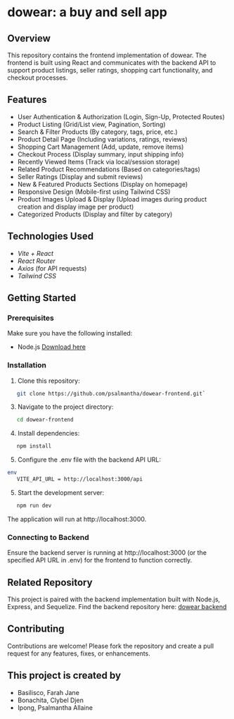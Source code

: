 # dowear: a buy and sell app

## Overview
This repository contains the frontend implementation of dowear. The frontend is built using React and communicates with the backend API to support product listings, seller ratings, shopping cart functionality, and checkout processes.

## Features
- User Authentication & Authorization (Login, Sign-Up, Protected Routes)
- Product Listing (Grid/List view, Pagination, Sorting)
- Search & Filter Products (By category, tags, price, etc.)
- Product Detail Page (Including variations, ratings, reviews)
- Shopping Cart Management (Add, update, remove items)
- Checkout Process (Display summary, input shipping info)
- Recently Viewed Items (Track via local/session storage)
- Related Product Recommendations (Based on categories/tags)
- Seller Ratings (Display and submit reviews)
- New & Featured Products Sections (Display on homepage)
- Responsive Design (Mobile-first using Tailwind CSS)
- Product Images Upload & Display (Upload images during product creation and display image per product)
- Categorized Products (Display and filter by category)

## Technologies Used
- *Vite + React*
- *React Router*
- *Axios* (for API requests)
- *Tailwind CSS*

## Getting Started

### Prerequisites
Make sure you have the following installed:
- Node.js [Download here](https://nodejs.org/en/download/prebuilt-installer)

### Installation
1. Clone this repository:
```bash
   git clone https://github.com/psalmantha/dowear-frontend.git`
```
3. Navigate to the project directory:
```bash
   cd dowear-frontend
```
4. Install dependencies:
```bash 
   npm install
```
5. Configure the .env file with the backend API URL:
```bash 
env
   VITE_API_URL = http://localhost:3000/api
```  
5. Start the development server:
```bash 
   npm run dev
```  
   The application will run at http://localhost:3000.

### Connecting to Backend
Ensure the backend server is running at http://localhost:3000 (or the specified API URL in .env) for the frontend to function correctly.

## Related Repository
This project is paired with the backend implementation built with Node.js, Express, and Sequelize. Find the backend repository here: [dowear backend](https://github.com/msbasilisco/dowear-backend.git)

## Contributing
Contributions are welcome! Please fork the repository and create a pull request for any features, fixes, or enhancements.

## This project is created by
- Basilisco, Farah Jane
- Bonachita, Clybel Djen
- Ipong, Psalmantha Allaine
